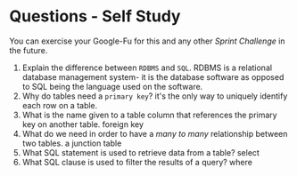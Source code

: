 # Questions - Self Study

You can exercise your Google-Fu for this and any other _Sprint Challenge_ in the future.

1.  Explain the difference between `RDBMS` and `SQL`.
    RDBMS is a relational database management system- it is the database software as opposed to SQL being the language used on the software.
1.  Why do tables need a `primary key`?
    it's the only way to uniquely identify each row on a table.
1.  What is the name given to a table column that references the primary key
    on another table.
    foreign key
1.  What do we need in order to have a _many to many_ relationship between two
    tables.
    a junction table
1.  What SQL statement is used to retrieve data from a table?
    select
1.  What SQL clause is used to filter the results of a query?
    where
